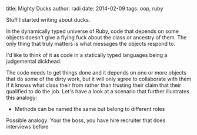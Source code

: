 title: Mighty Ducks
author: radi
date: 2014-02-09
tags: oop, ruby

Stuff I started writing about ducks.

In the dynamically typed universe of Ruby, code that depends on some objects doesn't
give a flying fuck about the class or ancestry of them. The only thing that truly
matters is what messages the objects respond to.


I'd like to think of it as code in a
statically typed languages being a judgemental dickhead.

The code needs to get things
done and it depends on one or more objects that do some of the dirty work,
but it will only agree to collaborate with them if it knows what class their
from rather than trusting their claim that their qualified to do the job. Let's
have a look at a scenario that further illustrates this analogy:


* Methods can be named the same but belong to different roles


Possible analogy: Your the boss, you have hire recruiter that does interviews
before
